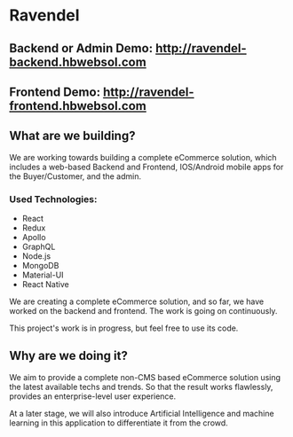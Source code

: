 # Ravendel

## Backend or Admin Demo: http://ravendel-backend.hbwebsol.com
## Frontend Demo: http://ravendel-frontend.hbwebsol.com

## What are we building?
We are working towards building a complete eCommerce solution, which includes a web-based Backend and Frontend, IOS/Android mobile apps for the Buyer/Customer, and the admin.

### Used Technologies: 
- React
- Redux
- Apollo
- GraphQL
- Node.js
- MongoDB
- Material-UI
- React Native

We are creating a complete eCommerce solution, and so far, we have worked on the backend and frontend. The work is going on continuously.

This project's work is in progress, but feel free to use its code.

## Why are we doing it?

We aim to provide a complete non-CMS based eCommerce solution using the latest available techs and trends. So that the result works flawlessly, provides an enterprise-level user experience.

At a later stage, we will also introduce Artificial Intelligence and machine learning in this application to differentiate it from the crowd.
